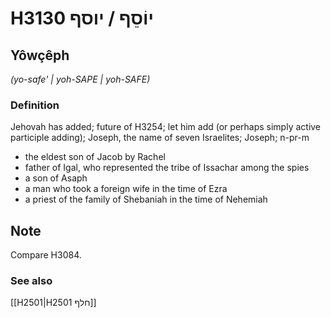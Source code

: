 # H3130 יוֹסֵף / יוסף

## Yôwçêph

_(yo-safe' | yoh-SAPE | yoh-SAFE)_

### Definition

Jehovah has added; future of H3254; let him add (or perhaps simply active participle adding); Joseph, the name of seven Israelites; Joseph; n-pr-m

- the eldest son of Jacob by Rachel
- father of Igal, who represented the tribe of Issachar among the spies
- a son of Asaph
- a man who took a foreign wife in the time of Ezra
- a priest of the family of Shebaniah in the time of Nehemiah

## Note

Compare H3084.

### See also

[[H2501|H2501 חלף]]
